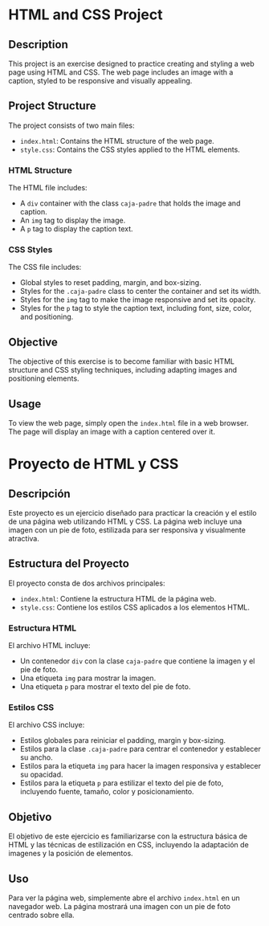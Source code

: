 # HTML and CSS Project

## Description

This project is an exercise designed to practice creating and styling a web page using HTML and CSS. The web page includes an image with a caption, styled to be responsive and visually appealing.

## Project Structure

The project consists of two main files:

- `index.html`: Contains the HTML structure of the web page.
- `style.css`: Contains the CSS styles applied to the HTML elements.

### HTML Structure

The HTML file includes:

- A `div` container with the class `caja-padre` that holds the image and caption.
- An `img` tag to display the image.
- A `p` tag to display the caption text.

### CSS Styles

The CSS file includes:

- Global styles to reset padding, margin, and box-sizing.
- Styles for the `.caja-padre` class to center the container and set its width.
- Styles for the `img` tag to make the image responsive and set its opacity.
- Styles for the `p` tag to style the caption text, including font, size, color, and positioning.

## Objective

The objective of this exercise is to become familiar with basic HTML structure and CSS styling techniques, including adapting images and positioning elements.

## Usage

To view the web page, simply open the `index.html` file in a web browser. The page will display an image with a caption centered over it.

# Proyecto de HTML y CSS

## Descripción

Este proyecto es un ejercicio diseñado para practicar la creación y el estilo de una página web utilizando HTML y CSS. La página web incluye una imagen con un pie de foto, estilizada para ser responsiva y visualmente atractiva.

## Estructura del Proyecto

El proyecto consta de dos archivos principales:

- `index.html`: Contiene la estructura HTML de la página web.
- `style.css`: Contiene los estilos CSS aplicados a los elementos HTML.

### Estructura HTML

El archivo HTML incluye:

- Un contenedor `div` con la clase `caja-padre` que contiene la imagen y el pie de foto.
- Una etiqueta `img` para mostrar la imagen.
- Una etiqueta `p` para mostrar el texto del pie de foto.

### Estilos CSS

El archivo CSS incluye:

- Estilos globales para reiniciar el padding, margin y box-sizing.
- Estilos para la clase `.caja-padre` para centrar el contenedor y establecer su ancho.
- Estilos para la etiqueta `img` para hacer la imagen responsiva y establecer su opacidad.
- Estilos para la etiqueta `p` para estilizar el texto del pie de foto, incluyendo fuente, tamaño, color y posicionamiento.

## Objetivo

El objetivo de este ejercicio es familiarizarse con la estructura básica de HTML y las técnicas de estilización en CSS, incluyendo la adaptación de imagenes y la posición de elementos.

## Uso

Para ver la página web, simplemente abre el archivo `index.html` en un navegador web. La página mostrará una imagen con un pie de foto centrado sobre ella.
